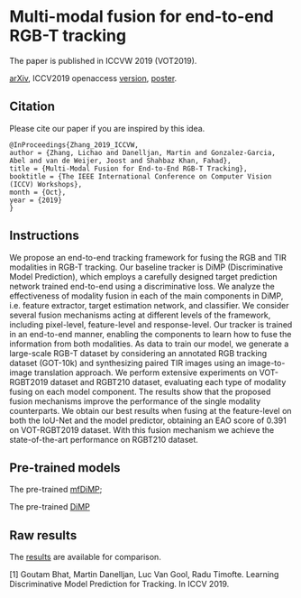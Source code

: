 # Multi-modal fusion for end-to-end RGB-T tracking


The paper is published in ICCVW 2019 (VOT2019). 

[arXiv](https://arxiv.org/pdf/1908.11714.pdf), ICCV2019 openaccess [version](http://openaccess.thecvf.com/content_ICCVW_2019/papers/VOT/Zhang_Multi-Modal_Fusion_for_End-to-End_RGB-T_Tracking_ICCVW_2019_paper.pdf), [poster](https://drive.google.com/file/d/1n9nKUqyghMAfkx4F1J1tCJzUAwc6sZ5x/view?usp=sharing).

## Citation
Please cite our paper if you are inspired by this idea.

```
@InProceedings{Zhang_2019_ICCVW,
author = {Zhang, Lichao and Danelljan, Martin and Gonzalez-Garcia, Abel and van de Weijer, Joost and Shahbaz Khan, Fahad},
title = {Multi-Modal Fusion for End-to-End RGB-T Tracking},
booktitle = {The IEEE International Conference on Computer Vision (ICCV) Workshops},
month = {Oct},
year = {2019}
}
```


## Instructions
We propose an end-to-end tracking framework for fusing the RGB and TIR modalities in RGB-T tracking. Our baseline tracker is DiMP (Discriminative Model Prediction), which employs a carefully designed target prediction network trained end-to-end using a discriminative loss. We analyze the effectiveness of modality fusion in each of the main components in DiMP, i.e. feature extractor, target estimation network, and classifier. We consider several fusion mechanisms acting at different levels of the framework, including pixel-level, feature-level and response-level. Our tracker is trained in an end-to-end manner, enabling the components to learn how to fuse the information from both modalities. As data to train our model, we generate a large-scale RGB-T dataset by considering an annotated RGB tracking dataset (GOT-10k) and synthesizing paired TIR images using an image-to-image translation approach. We perform extensive experiments on VOT-RGBT2019 dataset and RGBT210 dataset, evaluating each type of modality fusing on each model component. The results show that the proposed fusion mechanisms improve the performance of the single modality counterparts. We obtain our best results when fusing at the feature-level on both the IoU-Net and the model predictor, obtaining an EAO score of 0.391 on VOT-RGBT2019 dataset. With this fusion mechanism we achieve the state-of-the-art performance on RGBT210 dataset.

## Pre-trained models

The pre-trained [mfDiMP](https://drive.google.com/open?id=1b3ehR2NfOkeNlQNr9SDUqDXOqvYl-es1);

The pre-trained [DiMP](https://drive.google.com/file/d/13wD9EwQpoyWz7RaEB57AakKfwgQ1ufcG/view?usp=sharing)

## Raw results

The [results](https://drive.google.com/open?id=1iQaQx22pvux9U974knQN2XLY6070Q6K2) are available for comparison.

[1] Goutam Bhat, Martin Danelljan, Luc Van Gool, Radu Timofte.
    Learning Discriminative Model Prediction for Tracking.
    In ICCV 2019.
